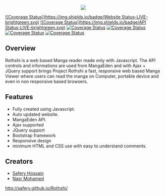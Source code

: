 <p align="center">
<a name="top" href="http://safery.github.io/Rothshi/"><img src="http://i.imgur.com/JiADAhQ.png"></a>
</p>

[![Coverage Status](https://img.shields.io/badge/Website Status-LIVE-brightgreen.svg)](#)
[![Coverage Status](https://img.shields.io/badge/API Status-LIVE-brightgreen.svg)](#)
[![Coverage Status](https://img.shields.io/badge/Manga-19695%2B-green.svg)](#)
[![Coverage Status](https://img.shields.io/badge/Version-0.80%20--%20Pre--Beta-yellow.svg)](#)
[![Coverage Status](https://img.shields.io/badge/Development-On--Going-brightgreen.svg)](#)
[![Coverage Status](https://img.shields.io/badge/PHP-False-red.svg)](#)

## Overview

Rothshi is a web based Manga reader made only with Javascript. The API controls and informations are used from MangaEden and with Ajax + JQuery support brings Project Rothshi a fast, responsive web based Manga Viewer where users can read the manga on Computer, portable device and even in non responsive based browsers.

## Features
- Fully created using Javascript.
- Auto updated website.
- MangaEden API.
- Ajax supported
- JQuery support
- Bootstrap framework
- Responsive design
- minimum HTML and CSS use with easy to understand comments.

## Creators
- [Safery Hossain](https://github.com/Safery)
- [Nasr Mohamed](https://github.com/fukouda)

http://safery.github.io/Rothshi/
